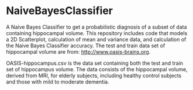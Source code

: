 # NaiveBayesClassifier
A Naive Bayes Classifier to get a probabilistic diagnosis of a subset of data containing hippocampal volume. This repository includes code that models a 2D Scatterplot, calculation of mean and variance data, and calculation of the Naive Bayes Classifier accuracy. The test and train data set of hippocampal volume are from: http://www.oasis-brains.org. 

OASIS-hippocampus.csv is the data set containing both the test and train set of hippocampus volume. The data consists of the hippocampal volume, derived from MRI, for elderly subjects, including healthy control subjects and those with mild to moderate dementia.
